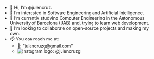 - 👋 Hi, I’m @julencruz.
- 🤔 I’m interested in Software Engineering and Artificial Intelligence.
- 🌱 I’m currently studying Computer Engineering in the Autonomous University of Barcelona (UAB) and, trying to learn web development.
- 👀 I’m looking to collaborate on open-source projects and making my own.
- 📫 You can reach me at:
	- 📧: "julencruzg@gmail.com"
	- ![Instagram logo](./../assets/instagram-logo.svg): @julencruzg